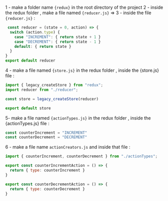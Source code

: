 <!-- ~ REDUX TUTORIAL -->
1 - make a folder name `{redux}` in the root directory of the project
2 - inside the redux folder , make a file named `{reducer.js}` =>
3 - inside the file `{reducer.js}` :

```js
 const reducer = (state = 0, action) => {
  switch (action.type) {
    case "INCREMENT": { return state + 1 }
    case "DECREMENT": { return state - 1 }
    default: { return state }
  }
}
export default reducer
```

4 - make a file named `{store.js}` in the redux folder , inside the {store.js} file : 

```js
import { legacy_createStore } from "redux";
import reducer from "./reducer";

const store = legacy_createStore(reducer)

export default store
```


5- make a file named `{actionTypes.js}` in the redux folder , inside the {actionTypes.js} file : 

```js 
const counterIncrement = "INCREMENT"
const counterDecrement = "DECREMENT"
```

6 - make a file name `actionCreators.js` and inside that file : 
```js
import { counterIncrement, counterDecrement } from "./actionTypes";

export const counterIncrementAction = () => {
  return { type: counterIncrement }
}

export const counterDecrementAction = () => {
  return { type: counterDecrement }
}
```